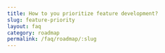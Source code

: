 ```yaml
---
title: How to you prioritize feature development?
slug: feature-priority
layout: faq
category: roadmap
permalink: /faq/roadmap/:slug
---
```


